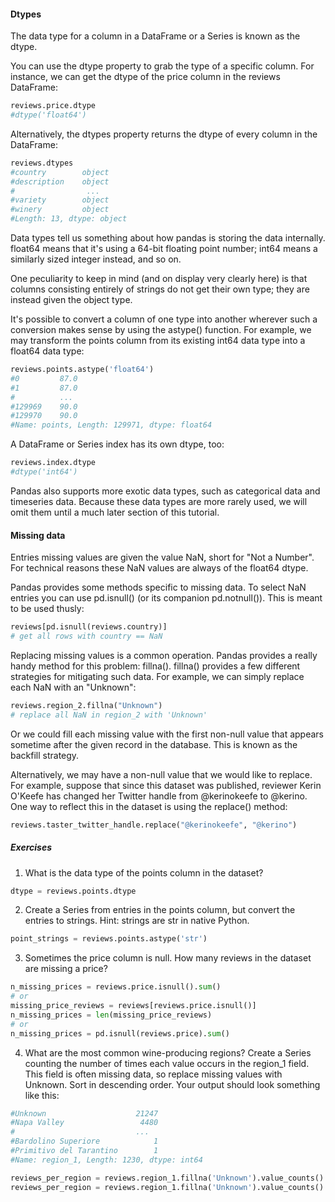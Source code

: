 #### Dtypes

The data type for a column in a DataFrame or a Series is known as the dtype.

You can use the dtype property to grab the type of a specific column. For instance, we can get the dtype of the price column in the reviews DataFrame:

``` python
reviews.price.dtype
#dtype('float64')
```

Alternatively, the dtypes property returns the dtype of every column in the DataFrame:

``` python
reviews.dtypes
#country        object
#description    object
#                ...  
#variety        object
#winery         object
#Length: 13, dtype: object
```

Data types tell us something about how pandas is storing the data internally. float64 means that it's using a 64-bit floating point number; int64 means a similarly sized integer instead, and so on.

One peculiarity to keep in mind (and on display very clearly here) is that columns consisting entirely of strings do not get their own type; they are instead given the object type.

It's possible to convert a column of one type into another wherever such a conversion makes sense by using the astype() function. For example, we may transform the points column from its existing int64 data type into a float64 data type:

``` python
reviews.points.astype('float64')
#0         87.0
#1         87.0
#          ... 
#129969    90.0
#129970    90.0
#Name: points, Length: 129971, dtype: float64
```

A DataFrame or Series index has its own dtype, too:

``` python
reviews.index.dtype
#dtype('int64')
```

Pandas also supports more exotic data types, such as categorical data and timeseries data. Because these data types are more rarely used, we will omit them until a much later section of this tutorial.

#### Missing data

Entries missing values are given the value NaN, short for "Not a Number". For technical reasons these NaN values are always of the float64 dtype.

Pandas provides some methods specific to missing data. To select NaN entries you can use pd.isnull() (or its companion pd.notnull()). This is meant to be used thusly:

``` python
reviews[pd.isnull(reviews.country)]
# get all rows with country == NaN
```

Replacing missing values is a common operation. Pandas provides a really handy method for this problem: fillna(). fillna() provides a few different strategies for mitigating such data. For example, we can simply replace each NaN with an "Unknown":

``` python
reviews.region_2.fillna("Unknown")
# replace all NaN in region_2 with 'Unknown'
```

Or we could fill each missing value with the first non-null value that appears sometime after the given record in the database. This is known as the backfill strategy.

Alternatively, we may have a non-null value that we would like to replace. For example, suppose that since this dataset was published, reviewer Kerin O'Keefe has changed her Twitter handle from @kerinokeefe to @kerino. One way to reflect this in the dataset is using the replace() method:

``` python
reviews.taster_twitter_handle.replace("@kerinokeefe", "@kerino")
```

##### Exercises

1. What is the data type of the points column in the dataset?

``` python
dtype = reviews.points.dtype
```

2. Create a Series from entries in the points column, but convert the entries to strings. Hint: strings are str in native Python.

``` python
point_strings = reviews.points.astype('str')
```

3. Sometimes the price column is null. How many reviews in the dataset are missing a price?

``` python
n_missing_prices = reviews.price.isnull().sum()
# or
missing_price_reviews = reviews[reviews.price.isnull()]
n_missing_prices = len(missing_price_reviews)
# or
n_missing_prices = pd.isnull(reviews.price).sum()
```

4. What are the most common wine-producing regions? Create a Series counting the number of times each value occurs in the region_1 field. This field is often missing data, so replace missing values with Unknown. Sort in descending order. Your output should look something like this:

``` python
#Unknown                    21247
#Napa Valley                 4480
#                           ...  
#Bardolino Superiore            1
#Primitivo del Tarantino        1
#Name: region_1, Length: 1230, dtype: int64
```

``` python
reviews_per_region = reviews.region_1.fillna('Unknown').value_counts()
reviews_per_region = reviews.region_1.fillna('Unknown').value_counts().sort_values(ascending=False)
```